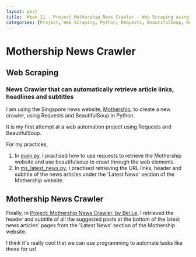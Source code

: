 ```yaml
---
layout: post
title:  Week 11 - Project Mothership News Crawler - Web Scraping using Requests and BeautifulSoup
categories: [Project, Web Scraping, Python, Requests, BeautifulSoup, Reflections]
---
```


# Mothership News Crawler  
## Web Scraping  

### News Crawler that can automatically retrieve article links, headlines and subtitles

I am using the Singapore news website, [Mothership](https://mothership.sg/), to create a new crawler, using Requests and BeautifulSoup in Python.  

It is my first attempt at a web automation project using Requests and BeautifulSoup.  

For my practices,  
1. In [main.py](https://github.com/liawbeile/news_crawler/blob/main/main.py), I practised how to use requests to retrieve the Mothership website and use beautifulsoup to crawl through the web elements.  
2. In [ms_latest_news.py](https://github.com/liawbeile/news_crawler/blob/main/ms_latest_news.py), I practised retrieving the URL links, header and subtitle of the news articles under the 'Latest News' section of the Mothership website.  

## Mothership News Crawler
Finally, in [Project: Mothership News Crawler, by Bei Le](https://github.com/liawbeile/news_crawler/blob/main/ms_suggested_articles.py), I retrieved the header and subtitle of all the suggested posts at the bottom of the latest news articles' pages from the 'Latest News' section of the Mothership website.  

I think it's really cool that we can use programming to automate tasks like these for us!